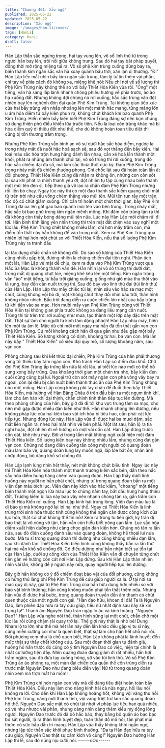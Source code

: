 ```yaml
---
title: "Chương 461: Xảo ngộ"
published: 2025-05-22
updated: 2025-05-22
description: 'Xảo ngộ'
image: '/images/han-li/cover/'
tags: [HanLi]
category: HanLi
draft: false
---
```


Hàn Lập thần sắc ngưng trọng, hai tay vung lên, vô số linh thú từ
trong người hắn bay lên, trôi nổi giữa không trung.
Sau đó hai tay bắt pháp quyết, đồng thời mở rộng miệng túi ra.
Vô số phệ kim trùng cuồng dũng bay ra, biến thành kim ngân sắc
vân hà xoay quanh bầu trời, xán lạn dị thường.
"Đi"
Hàn Lập liếc mắt nhìn bầy kim ngân sắc trùng, tâm lý tự tin thêm
vài phần, chỉ tay về phía cách đó không xa, miệng khẽ nói:
Nếu chỉ nói về số lượng thì Phệ Kim Trùng này không thể so với
bầy Thiết Hỏa Kiến vừa rồi.
"Ông" một tiếng, vân hà sáng lấp lánh nhanh chóng phiêu hướng
về phía trước, ào ào hạ xuống đất.
Nhưng không đợi chúng nó rơi xuống, hắc sắc trùng vân đột
nhiên bay lên nghênh đón đại quân Phệ Kim Trùng.
Tại không gian tiếp xúc của hai bầy trùng vân nhấp nhoáng lên
một mảnh hắc mang, từng mảng lớn u ám hỏa diễm từ bầy kiến
phun ra, không chút khách khí bao quanh Phệ Kim Trùng.
Hiển nhiên bầy kiến biết Phệ Kim Trùng đáng sợ nên bọn chúng
sử dụng thiên phú điều khiển lửa trước tiên.
Nếu là loại côn trùng khác mà bị hỏa diễm quỷ dị thiêu đốt như
thế, cho dù không hoàn toàn tiêu diệt thì cũng bị tổn thương trầm
trọng.

Nhưng Phệ Kim Trùng vẫn bình an vô sự dưới hắc sắc hỏa diễm,
ngược lại trong nháy mắt đã nuốt hắc hoả sạch sẽ, sau đó vọt
thẳng đến bầy kiến.
Hai loại màu sắc hòa trộn hung hăng đánh lẫn nhau, cắn xé hoà
lẫn thành một khối, phát ra những âm thanh chói tai, vô số trùng
thi rơi xuống, trong đó hắc sắc chiếm đại đa số, mà kim sắc thưa
thớt cực kỳ.
Đám Phệ Kim Trùng trong nháy mắt đã chiếm thượng phong.
Chỉ chốc lát sau đã hoàn toàn lấn át đối phương.
Thiết Hỏa Kiến cũng đã nhận ra không ổn, những con còn sót lại
sau khi phát ra minh thanh yếu ớt, đột nhiên tụ tập cùng nhau
biến thành một mũi tên đen sì, tiếp theo giả vờ lao ra chặn đám
Phệ Kim Trùng nhưng rồi liền bỏ chạy.
Ngay lúc này thì có một đạo thanh sắc kiếm quang chói mắt từ
trên trời như cầu vồng chém thẳng vào mũi tên.
Mũi tên run rẩy một trận, tốc độ có chút giảm xuống.
Chỉ cần trì hoãn một chút thời gian, bầy Phệ Kim Trùng đã ùa lên
gắt gao bao quanh mũi tên vào bên trong.
Trong nháy mắt, hắc sắc bị bao phủ trong kim ngân mênh mông.
Khi đám côn trùng tản ra thì đã không còn thấy bóng dáng mũi tên
nữa.
Lúc này Hàn Lập mới chậm rãi đi tới.
Hắn bình tĩnh lặng yên nhìn trùng thi trên mặt đất chìm vào suy
nghĩ một lúc lâu.
Phệ Kim Trùng chết không nhiều lắm, chỉ hơn mấy trăm con, mà
điểm tổn thất này hắn không để vào trong mắt.
Xem ra Phệ Kim Trùng quả nhiên lợi hại hơn một chút so với
Thiết Hỏa Kiến, nếu thả số lượng Phệ Kim Trùng này ra tranh đấu

lại tác dụng chắc chắn sẽ không đổi.
Dù sao số lượng của Thiết Hỏa Kiến cũng nhiều gấp bội, đương
nhiên là chúng chiếm đại tiện nghi.
Phân tích một lát, Hàn Lập vẻ mặt dễ chịu, xem ra dựa vào Phệ
Kim Trùng vượt qua Hắc Sa Mạc là không thành vấn đề.
Hắn nhìn lại vô số trùng thi dưới đất, trong mắt dị quang chợt lóe,
miệng khẽ kêu lên một tiếng.
Kim ngân trùng vân "ào" một tiếng, từ bầu trời giáng xuống, giống
như gió mùa thu thổi vào lá rụng, bay đến cắn nuốt trùng thi. Sau
đó bay vào linh thú đại (túi linh thú) của Hàn Lập.
Hàn Lập thu mấy chiếc túi lại, nhìn sâu vào hắc sa mạc một chút,
cũng không vội bỏ đi, mặt không chút thay đổi nhìn bầu trời, thân
hình không nhúc nhích.
Bầu trời đang diễn ra cuộc chiến lớn nhất của bầy trùng từ khi
tiến vào sa mạc.
Hơn mười mấy vạn Phệ Kim Trùng cùng với Thiết Hỏa Kiến tại
không gian phía trước không xa đang liều mạng cắn nuốt.
Trùng thi từ trên trời rơi xuống như mưa, tạo thành một lớp dày
đặc trên mặt đất.
Thật sự làm cho người ta kinh tâm động phách!
Hàn Lập nhíu mày, hiện lên một tia âm lệ.
Mặc dù chỉ mới một ngày mà hắn đã tổn thất gần vạn con Phệ
Kim Trùng. Cứ mỗi khoảng cách hắn đi qua gần như đều gặp một
bầy Thiết Hỏa Kiến. Số lượng không cố định, khoảng từ hai, ba
vạn con.
Mà lần này bầy " Thiết Hỏa Kiến" có siêu đại quy mô, số lượng
khoảng năm, sáu vạn con.

Phòng chừng sau khi kết thúc đại chiến, Phệ Kim Trùng của hắn
phải thương vong tối thiểu bảy tám ngàn con.
Khó trách Hàn Lập có điểm đau khổ. Chờ đợi Phệ Kim Trùng ấp
trứng lần nữa là rất lâu, ai biết lúc nào mới có thể bổ sung xong
bầy trùng.
Qua khoảng thời gian một chén trà nhỏ, bầy kiến đen cuối cùng
cũng bại lui. Ngoại trừ còn sót mấy ngàn con phá vòng vây bay ra
ngoài, còn lại đều bị cắn nuốt biến thành thức ăn của Phệ Kim
Trùng không còn một mống.
Hàn Lập cũng không phí tay chân để đuổi theo bầy Thiết Hỏa
Kiến, mà hướng về Hàn Băng Châu ở trên đầu bắn ra một ngụm
tinh khí, làm cho âm hàn khí đại thịnh, chấn chỉnh tinh thần tiếp
tục lên đường.
Mà theo phỏng chừng của hắn, bây giờ đã đi tới khu vực trung
tâm sa mạc, cho nên mới gặp được nhiều đàn kiến như thế. Hắn
nhanh chóng lên đường, nếu không pháp lực của hai kiện bảo vật
ích hỏa bị tiêu hao, cần phải cật lực tiếp tục.
Nhưng đúng lúc này, Hàn Lập vừa đi được hai ba mươi dặm, sắc
mặt liền ngẩn ra, nheo hai mắt nhìn về bên phải.
Một lát sau, hắn lộ ra tia nghi hoặc, đột nhiên đi về hướng có một
vài cồn cát.
Hàn Lập đứng trước cồn cát, khẽ nhíu mày.
Bởi vì trong tầm mắt không ngờ xuất hiện một đám Thiết Hỏa
kiến.
Số lượng kiến bay này không nhiều lắm, nhưng cũng đạt gần vạn
con.
Chúng nó đang điên cuồng tấn công một người có quang đoàn
màu lam bảo vệ, quang đoàn lung lay muốn ngã, lấp lóe bất ổn,
nhân ảnh chớp động, bộ dáng khổ sở chống đở.

Hàn Lập lạnh lùng nhìn hết thảy, nét mặt không chút biểu tình.
Ngay lúc này thì Thiết Hỏa Kiến hóa thành một thanh trường kiếm
sắc bén, dẫn theo hắc sắc hỏa diễm hung hăng chém vào quang
đoàn.
Hàn Lập thấy dưới tình huống này người nọ hẳn phải chết, nhưng
từ trong quang đoàn bắn ra một viên đạn màu bích lục.
Viên đạn này kích vào hắc kiếm, "choang" một tiếng biến thành
một ngọn lửa màu lục to chừng nắm tay, bắt đầu hung hung thiêu
đốt.
Trường kiếm bị lửa này bao vây nên nhanh chóng tản ra, gần
trăm con Thiết Hỏa Kiến rơi xuống.
Hàn Lập kinh hải trong lòng.
Viên đạn màu lục là dị bảo gì mà không ngờ lại lợi hại như thế.
Ngay cả Thiết Hỏa Kiến là linh trùng trời sinh hỏa thuộc tính cũng
không thể ngăn cản được công kích của lục hỏa, thật có chút
không thể tin nổi!
Xem ra trong tu tiên giới, kỳ trân dị bảo thật là vô cùng vô tận, hắn
vẫn còn hiểu biết nông cạn lắm.
Lục sắc hỏa diễm xuất hiện dường như càng chọc giận đàn kiến
hơn. Chúng nó tản ra lần nữa, sau đó điên cuồng đánh sâu vào
quang đoàn, không hề thoái lui nửa bước.
Mà tu sĩ trong quang đoàn thì dường như cũng không nhiều đạn
lắm, sau khi đánh tan Thiết Hỏa Kiến biến hình cũng không thấy
bắn ra lần thứ hai mà vẫn khổ sở chống đỡ.
Có điều dường như hắn nhận biết sự tồn tại của Hàn Lập, dưới
sự công kích của Thiết Hỏa Kiến vẫn di chuyển từng chút tiến gần
về hướng cồn cát nơi Hàn Lập đứng.
Sau khi Hàn Lập thản nhiên nhìn vài lần, không để ý người này
nữa, quay người tiếp tục lên đường.

Bây giờ hắn không có ý đồ chiếm đoạt bảo vật của đối phương,
cũng không có hứng thú lãng phí Phệ Kim Trùng để cứu giúp
người xa lạ.
Ở tại nơi sa mạc quỷ dị này, giá trị Phệ Kim Trùng của hắn hữu
dụng hơn nhiều so với bảo vật bình thường, hắn cũng không
muốn phải tổn thất thêm nữa.
Nhưng hắn vừa đi được hai bước, trong quang đoàn truyền đến
âm thanh có chút quen thuộc của một người con gái.
"Hàn đạo hữu, khoan đi đã! Ta là Nguyên Dao, làm phiền đạo hữu
ra tay cứu giúp, tiểu nữ nhất định sau này sẽ xin trọng tạ!" Thanh
âm Nguyên Dao tràn ngập lo âu và kinh hoàng.
"Nguyên Dao?" Hàn Lập vừa nghe nói thế, thân hình sững lại một
chút, chần chờ một lúc lâu rồi cũng chậm rãi quay trở lại.
Thế giới này thật là nhỏ bé!
Dung Nham lộ to lớn như thế mà hết lần này đến lần khác đều
gặp vị tu sĩ này, cũng miễn cưỡng coi như là quen biết, thật sự
làm cho hắn hết chỗ nói rồi.
Đối phương xem như là chỗ quen biết, Hàn Lập không phải là
lãnh huyết đến mức thật sự thấy chết không cứu.
Sau một đoạn thời gian tự đánh giá, huống hồ hắn trước đó cũng
có ý tìm Nguyên Dao có việc, hiện tại chính là nhất cử lưỡng tiện
đây.
Nhìn quang đoàn đang giảm đi rất nhiều, hắn hơi trầm ngâm, sau
đó đưa tay xuống hông, sờ vào túi linh thú.
Vô số Phệ Kim Trùng ào ào phóng ra, một màn đại chiến của
quần thể côn trùng diễn ra trước mặt Nguyên Dao như đang biểu
diễn vậy!
Nữ tử trong quang đoàn nhìn xem mà trợn mắt há mồm!

Phệ Kim Trùng chỉ hơn ngàn con vậy mà dễ dàng tiêu diệt hoàn
toàn bầy Thiết Hỏa Kiến. Điều này làm cho nàng kinh hãi cả nữa
ngày, hồi lâu nói không ra lời.
Cho đến khi Hàn Lập không hoảng hốt, không vội vàng thu hồi
Phệ kim Trùng, nàng mới thanh tỉnh, vội vàng triệt trừ lam sắc
quang đoàn hộ thể.
Nguyên Dao sắc mặt có chút tái nhợt vì pháp lực tiêu hao quá
nhiều, có vẻ nhu nhược vài phần, nhưng càng nhìn càng thêm
kiều mỵ động lòng người.
Nguyên Dao trước đó đã bỏ hắc bào, thay bằng bộ quần áo bạc
bạc bó sát người, lộ ra thân hình tuyệt đẹp, toàn thân đổ mồ hôi,
tản phát mùi thơm có sức hấp dẫn trí mạng.
Hàn Lập vừa thấy không khỏi ngẩn ngơ, nhưng lập tức thần sắc
khôi phục bình thường.
"Đa tạ Hàn đạo hữu ra tay cứu giúp, Nguyên Dao thật sự cảm
kích vô cùng!" Nguyên Dao hướng Hàn Lập thi lễ, sau đó nũng
nịu cười nói.
------oOo------

